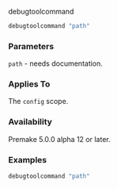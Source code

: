 debugtoolcommand

```lua
debugtoolcommand "path"
```

### Parameters ###

`path` - needs documentation.

### Applies To ###

The `config` scope.

### Availability ###

Premake 5.0.0 alpha 12 or later.

### Examples ###

```lua
debugtoolcommand "path"
```

